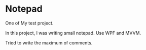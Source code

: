 # Notepad
One of My test project.

In this project, I was writing small notepad.
Use WPF and MVVM.

Tried to write the maximum of comments.
